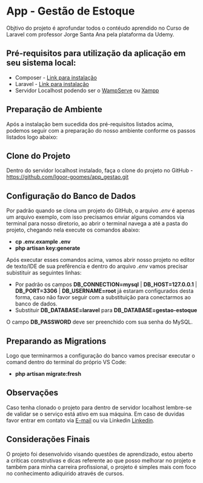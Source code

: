 # App - Gestão de Estoque

Objtivo do projeto é aprofundar todos o contéudo aprendido no Curso de Laravel com professor Jorge Santa Ana pela plataforma da Udemy.

## Pré-requisitos para utilização da aplicação em seu sistema local:
- Composer - [Link para instalação](https://getcomposer.org/download/)
- Laravel - [Link para instalação](https://laravel.com/docs/7.x)
- Servidor Localhost podendo ser o [WampServe](https://www.wampserver.com/en/) ou [Xampp](https://www.apachefriends.org/pt_br/index.html)

## Preparação de Ambiente
Após a instalação bem sucedida dos pré-requisitos listados acima, podemos seguir com a preparação do nosso ambiente conforme os passos listados logo abaixo:

## Clone do Projeto
Dentro do servidor localhost instalado, faça o clone do projeto no GitHub - https://github.com/Igoor-goomes/app_gestao.git

## Configuração do Banco de Dados
Por padrão quando se clona um projeto do GitHub, o arquivo *.env* é apenas um arquivo exemplo, com isso precisamos enviar alguns comandos via terminal para nosso diretorio, ao abrir o terminal navega a até a pasta do projeto, chegando nela execute os comandos abaixo:
- **cp .env.example .env**
- **php artisan key:generate**

Após executar esses comandos acima, vamos abrir nosso projeto no editor de texto/IDE de sua prefêrencia e dentro do arquivo *.env* vamos precisar subistituir as seguintes linhas:

- Por padrão os campos **DB_CONNECTION=mysql** | **DB_HOST=127.0.0.1** | **DB_PORT=3306** | **DB_USERNAME=root** já estaram configurados desta forma, caso não favor seguir com a substituição para conectarmos ao banco de dados.
- Substituir **DB_DATABASE=laravel** para **DB_DATABASE=gestao-estoque** 

O campo **DB_PASSWORD** deve ser preenchido com sua senha do MySQL.

## Preparando as Migrations
Logo que terminarmos a configuração do banco vamos precisar executar o comand dentro do terminal do próprio VS Code:

- **php artisan migrate:fresh**

## Observações
Caso tenha clonado o projeto para dentro de servidor localhost lembre-se de validar se o serviço está ativo em sua máquina.
Em caso de duvidas favor entrar em contato via [E-mail](igorgomesdebrito.dev@gmail.com) ou via Linkedin [Linkedin](https://www.linkedin.com/in/igor-gomes-de-brito/).

## Considerações Finais
O projeto foi desenvolvido visando questões de aprendizado, estou aberto a criticas construtivas e dicas referente ao que posso melhorar no projeto e também para minha carreira profissional, o projeto é simples mais com foco no conhecimento adiquirido através de cursos.